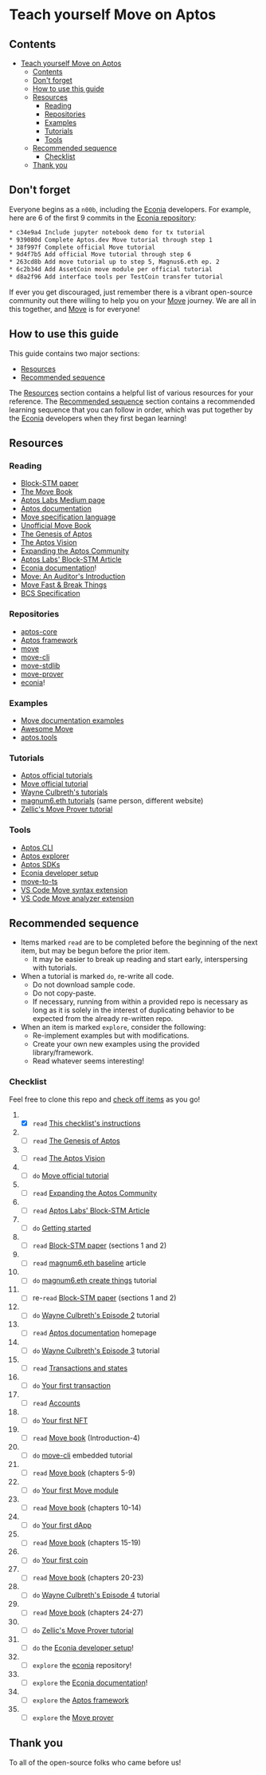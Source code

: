 # Teach yourself Move on Aptos

<!--- This markdown file uses reference-style links, listed at the bottom -->

## Contents

<!--- This table of contents is automatically generated via the "Markdown All in One" extension for VS Code -->
- [Teach yourself Move on Aptos](#teach-yourself-move-on-aptos)
  - [Contents](#contents)
  - [Don't forget](#dont-forget)
  - [How to use this guide](#how-to-use-this-guide)
  - [Resources](#resources)
    - [Reading](#reading)
    - [Repositories](#repositories)
    - [Examples](#examples)
    - [Tutorials](#tutorials)
    - [Tools](#tools)
  - [Recommended sequence](#recommended-sequence)
    - [Checklist](#checklist)
  - [Thank you](#thank-you)

## Don't forget

Everyone begins as a `n00b`, including the [Econia][Econia documentation] developers.
For example, here are 6 of the first 9 commits in the [Econia repository][Econia]:

```zsh
* c34e9a4 Include jupyter notebook demo for tx tutorial
* 939080d Complete Aptos.dev Move tutorial through step 1
* 38f997f Complete official Move tutorial
* 9d4f7b5 Add official Move tutorial through step 6
* 263cd8b Add move tutorial up to step 5, Magnus6.eth ep. 2
* 6c2b34d Add AssetCoin move module per official tutorial
* d8a2f96 Add interface tools per TestCoin transfer tutorial
```

If ever you get discouraged, just remember there is a vibrant open-source community out there willing to help you on your [Move][Move book] journey.
We are all in this together, and [Move][Move book] is for everyone!

## How to use this guide

This guide contains two major sections:
  * [Resources]
  * [Recommended sequence]

The [Resources] section contains a helpful list of various resources for your reference.
The [Recommended sequence] section contains a recommended learning sequence that you can follow in order, which was put together by the [Econia][Econia documentation] developers when they first began learning!

## Resources

### Reading

* [Block-STM paper]
* [The Move Book][Move book]
* [Aptos Labs Medium page]
* [Aptos documentation]
* [Move specification language]
* [Unofficial Move Book]
* [The Genesis of Aptos]
* [The Aptos Vision]
* [Expanding the Aptos Community]
* [Aptos Labs' Block-STM Article]
* [Econia documentation]!
* [Move: An Auditor's Introduction]
* [Move Fast & Break Things]
* [BCS Specification]

### Repositories

* [aptos-core]
* [Aptos framework]
* [move]
* [move-cli]
* [move-stdlib]
* [move-prover]
* [econia][Econia]!

### Examples

* [Move documentation examples]
* [Awesome Move]
* [aptos.tools]

### Tutorials

* [Aptos official tutorials]
* [Move official tutorial]
* [Wayne Culbreth's tutorials]
* [magnum6.eth tutorials] (same person, different website)
* [Zellic's Move Prover tutorial]

### Tools

* [Aptos CLI]
* [Aptos explorer]
* [Aptos SDKs]
* [Econia developer setup]
* [move-to-ts]
* [VS Code Move syntax extension]
* [VS Code Move analyzer extension]

## Recommended sequence

* Items marked `read` are to be completed before the beginning of the next item, but may be begun before the prior item.
  * It may be easier to break up reading and start early, interspersing with tutorials.
* When a tutorial is marked `do`, re-write all code.
  * Do not download sample code.
  * Do not copy-paste.
  * If necessary, running from within a provided repo is necessary as long as it is solely in the interest of duplicating behavior to be expected from the already re-written repo.
* When an item is marked `explore`, consider the following:
  * Re-implement examples but with modifications.
  * Create your own new examples using the provided library/framework.
  * Read whatever seems interesting!

### Checklist

Feel free to clone this repo and [check off items][markdown checkbox] as you go!

1. - [x] `read` [This checklist's instructions](#checklist)
1. - [ ] `read` [The Genesis of Aptos]
1. - [ ] `read` [The Aptos Vision]
1. - [ ] `do` [Move official tutorial]
1. - [ ] `read` [Expanding the Aptos Community]
1. - [ ] `read` [Aptos Labs' Block-STM Article]
1. - [ ] `do` [Getting started]
1. - [ ] `read` [Block-STM paper] (sections 1 and 2)
1. - [ ] `read` [magnum6.eth baseline] article
1. - [ ] `do` [magnum6.eth create things] tutorial
1. - [ ] re-`read` [Block-STM paper] (sections 1 and 2)
1. - [ ] `do` [Wayne Culbreth's Episode 2] tutorial
1. - [ ] `read` [Aptos documentation] homepage
1. - [ ] `do` [Wayne Culbreth's Episode 3] tutorial
1. - [ ] `read` [Transactions and states]
1. - [ ] `do` [Your first transaction]
1. - [ ] `read` [Accounts]
1. - [ ] `do` [Your first NFT]
1. - [ ] `read` [Move book] (Introduction-4)
1. - [ ] `do` [move-cli] embedded tutorial
1. - [ ] `read` [Move book] (chapters 5-9)
1. - [ ] `do` [Your first Move module]
1. - [ ] `read` [Move book] (chapters 10-14)
1. - [ ] `do` [Your first dApp]
1. - [ ] `read` [Move book] (chapters 15-19)
1. - [ ] `do` [Your first coin]
1. - [ ] `read` [Move book] (chapters 20-23)
1. - [ ] `do` [Wayne Culbreth's Episode 4] tutorial
1. - [ ] `read` [Move book] (chapters 24-27)
1. - [ ] `do` [Zellic's Move Prover tutorial]
1. - [ ] `do` the [Econia developer setup]!
1. - [ ] `explore` the [econia][Econia] repository!
1. - [ ] `explore` the [Econia documentation]!
1. - [ ] `explore` the [Aptos framework]
1. - [ ] `explore` the [Move prover][move-prover]

## Thank you

To all of the open-source folks who came before us!

<!-- Alphabetized reference links -->
[Accounts]:                        https://aptos.dev/concepts/basics-accounts
[aptos-core]:                      https://github.com/aptos-labs/aptos-core
[aptos.tools]:                     https://aptos.tools/
[Aptos CLI]:                       https://aptos.dev/cli-tools/aptos-cli-tool/aptos-cli-index/
[Aptos documentation]:             https://aptos.dev/
[Aptos explorer]:                  https://aptos-explorer.netlify.app/
[Aptos framework]:                 https://github.com/aptos-labs/aptos-core/tree/main/aptos-move/framework
[Aptos Labs' Block-STM Article]:   https://medium.com/aptoslabs/block-stm-how-we-execute-over-160k-transactions-per-second-on-the-aptos-blockchain-3b003657e4ba
[Aptos Labs Medium page]:          https://aptoslabs.medium.com/
[Aptos official tutorials]:        https://aptos.dev/tutorials/aptos-quickstarts
[Aptos SDKs]:                      https://aptos.dev/sdks/aptos-sdk-overview
[Awesome Move]:                    https://github.com/MystenLabs/awesome-move
[BCS Specification]:               https://github.com/diem/bcs
[Block-STM paper]:                 https://arxiv.org/pdf/2203.06871.pdf
[Econia]:                          https://github.com/econia-labs/econia
[Econia documentation]:            https://econia.dev
[Econia developer setup]:          https://github.com/econia-labs/econia#developer-setup
[Expanding the Aptos Community]:   https://medium.com/aptoslabs/expanding-the-aptos-community-38c5b18a84b7
[Getting started]:                 https://aptos.dev/guides/getting-started
[markdown checkbox]:               https://www.markdownguide.org/extended-syntax/#task-lists
[move]:                            https://github.com/move-language/move
[move-cli]:                        https://github.com/move-language/move/tree/main/language/tools/move-cli
[move-prover]:                     https://github.com/move-language/move/tree/main/language/move-prover
[move-to-ts]:                      https://github.com/hippospace/move-to-ts
[move-stdlib]:                     https://github.com/move-language/move/tree/main/language/move-stdlib
[Move: An Auditor's Introduction]: https://osec.io/blog/tutorials/2022-09-06-move-introduction/
[Move book]:                       https://move-language.github.io/move/introduction.html
[Move documentation examples]:     https://github.com/move-language/move/tree/main/language/documentation/examples
[Move Fast & Break Things]:        https://blog.zellic.io/2022/09/06/move-fast-and-break-things-pt-1/
[Move official tutorial]:          https://github.com/move-language/move/tree/main/language/documentation/tutorial
[Move specification language]:     https://github.com/move-language/move/blob/main/language/move-prover/doc/user/spec-lang.md
[Recommended sequence]:            #recommended-sequence
[Resources]:                       #resources
[Transactions and states]:         https://aptos.dev/concepts/basics-txns-states
[Unofficial Move Book]:            https://move-book.com/
[Wayne Culbreth's tutorials]:      https://medium.com/code-community-command
[Wayne Culbreth's Episode 2]:      https://medium.com/code-community-command/were-picking-up-where-we-left-off-at-the-last-episode-so-if-this-is-your-first-time-here-check-394ddb8950f0
[Wayne Culbreth's Episode 3]:      https://medium.com/code-community-command/aptos-tutorial-episode-3-deploy-things-94eb973a7a51
[Wayne Culbreth's Episode 4]:      https://medium.com/code-community-command/aptos-tutorial-episode-4-lets-table-this-for-now-part-1-2e465707f83d
[magnum6.eth tutorials]:           https://mirror.xyz/magnum6.eth
[magnum6.eth baseline]:            https://mirror.xyz/magnum6.eth/V1_HOcpDkjvpRuCY_UacOGVkBJjTS_zRDBkGGIUUoUA
[magnum6.eth create things]:       https://mirror.xyz/magnum6.eth/kgZUk_kXg81AYQs5N5RygpjoK0OqAiH7TWRikznLcjg
[The Aptos Vision]:                https://medium.com/aptoslabs/the-aptos-vision-1028ac56676e
[The Genesis of Aptos]:            https://medium.com/aptoslabs/the-genesis-of-aptos-ff98d86e9445
[VS Code Move analyzer extension]: https://marketplace.visualstudio.com/items?itemName=move.move-analyzer
[VS Code Move syntax extension]:   https://marketplace.visualstudio.com/items?itemName=damirka.move-syntax
[Your first coin]:                 https://aptos.dev/tutorials/your-first-coin
[Your first dApp]:                 https://aptos.dev/tutorials/your-first-dapp/
[Your first transaction]:          https://aptos.dev/tutorials/your-first-transaction
[Your first Move module]:          https://aptos.dev/tutorials/first-move-module
[Your first NFT]:                  https://aptos.dev/tutorials/your-first-nft/
[Zellic's Move Prover tutorial]:   https://github.com/zellic/move-prover-examples